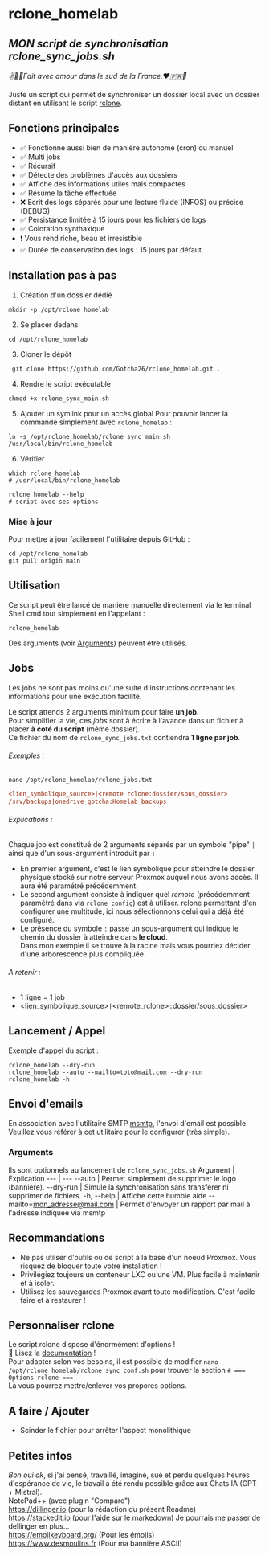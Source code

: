 # rclone_homelab
## _MON script de synchronisation **rclone_sync_jobs.sh**_
_✌️🥖🔆Fait avec amour dans le sud de la France.❤️️🇫🇷🐓_

Juste un script qui permet de synchroniser un dossier local avec un dossier distant en utilisant le script [rclone](https://rclone.org/).

## Fonctions principales
- ✅ Fonctionne aussi bien de manière autonome (cron) ou manuel
- ✅ Multi jobs
- ✅ Récursif
- ✅ Détecte des problèmes d'accès aux dossiers
- ✅ Affiche des informations utiles mais compactes
- ✅ Résume la tâche effectuée
- ❌ Ecrit des logs séparés pour une lecture fluide (INFOS) ou précise (DEBUG)
- ✅ Persistance limitée à 15 jours pour les fichiers de logs
- ✅ Coloration synthaxique
- ❗ Vous rend riche, beau et irresistible
- ✅ Durée de conservation des logs : 15 jours par défaut.

## Installation pas à pas
1. Création d'un dossier dédié
```
mkdir -p /opt/rclone_homelab
```
2. Se placer dedans
```
cd /opt/rclone_homelab
```
3. Cloner le dépôt
```
 git clone https://github.com/Gotcha26/rclone_homelab.git .
```
4. Rendre le script exécutable
```
chmod +x rclone_sync_main.sh
```
5. Ajouter un symlink pour un accès global
Pour pouvoir lancer la commande simplement avec `rclone_homelab` :
```
ln -s /opt/rclone_homelab/rclone_sync_main.sh /usr/local/bin/rclone_homelab
```
6. Vérifier
```
which rclone_homelab
# /usr/local/bin/rclone_homelab

rclone_homelab --help
# script avec ses options
```

### Mise à jour
Pour mettre à jour facilement l'utilitaire depuis GitHub :
```
cd /opt/rclone_homelab
git pull origin main
```
## Utilisation

Ce script peut être lancé de manière manuelle directement via le terminal Shell cmd tout simplement en l'appelant :
```
rclone_homelab
```
Des arguments (voir [Arguments](#arguments)) peuvent être utilisés.

## Jobs
Les jobs ne sont pas moins qu'une suite d'instructions contenant les informations pour une exécution facilité.

Le script attends 2 arguments minimum pour faire **un job**.  
Pour simplifier la vie, ces *jobs* sont à écrire à l'avance dans un fichier à placer **à coté du script** (même dossier).  
Ce fichier du nom de `rclone_sync_jobs.txt` contiendra **1 ligne par job**.  

###### Exemples :
`nano /opt/rclone_homelab/rclone_jobs.txt`
```ini
<lien_symbolique_source>|<remote rclone:dossier/sous_dossier>
/srv/backups|onedrive_gotcha:Homelab_backups
```

###### Explications :
Chaque job est constitué de 2 arguments séparés par un symbole "pipe" `|` ainsi que d'un sous-argument introduit par `:`
- En premier argument, c'est le lien symbolique pour atteindre le dossier physique stocké sur notre serveur Proxmox auquel nous avons accès.
Il aura été paramétré précédemment.
- Le second argument consiste à indiquer quel *remote* (précédemment paramétré dans via `rclone config`) est à utiliser. rclone permettant d'en configurer une multitude, ici nous sélectionnons celui qui a déjà été configuré.
- Le présence du symbole `:` passe un sous-argument qui indique le chemin du dossier à atteindre dans **le cloud**.  
Dans mon exemple il se trouve à la racine mais vous pourriez décider d'une arborescence plus compliquée.

###### A retenir :
- 1 ligne = 1 job
- <lien_symbolique_source>`|`<remote_rclone>`:`dossier/sous_dossier>

## Lancement / Appel
Exemple d'appel du script :
```
rclone_homelab --dry-run
rclone_homelab --auto --mailto=toto@mail.com --dry-run
rclone_homelab -h
```

## Envoi d'emails
En association avec l'utilitaire SMTP [msmtp](https://github.com/marlam/msmtp), l'envoi d'email est possible.  
Veuillez vous référer à cet utilitaire pour le configurer (très simple).

### Arguments 
Ils sont optionnels au lancement de `rclone_sync_jobs.sh`
Argument | Explication
--- | ---
  --auto        | Permet simplement de supprimer le logo (bannière).
  --dry-run     | Simule la synchronisation sans transférer ni supprimer de fichiers.
  -h, --help    | Affiche cette humble aide
  --mailto=<mon_adresse@mail.com>    | Permet d'envoyer un rapport par mail à l'adresse indiquée via msmtp

## Recommandations
- Ne pas utilser d'outils ou de script à la base d'un noeud Proxmox. Vous risquez de bloquer toute votre installation !
- Privilégiez toujours un conteneur LXC ou une VM. Plus facile à maintenir et à isoler.
- Utilisez les sauvegardes Proxmox avant toute modification. C'est facile faire et à restaurer !

## Personnaliser rclone
Le script rclone dispose d'énormément d'options !  
📖 Lisez la [documentation](https://rclone.org/commands/rclone/) !  
Pour adapter selon vos besoins, il est possible de modifier `nano /opt/rclone_homelab/rclone_sync_conf.sh` pour trouver la section `# === Options rclone ===`  
Là vous pourrez mettre/enlever vos propores options.

  
## A faire / Ajouter
- Scinder le fichier pour arrêter l'aspect monolithique

## Petites infos
*Bon oui ok*, si j'ai pensé, travaillé, imaginé, sué et perdu quelques heures d'espérance de vie, le travail a été rendu possible grâce aux Chats IA (GPT + Mistral).  
NotePad++ (avec plugin "Compare")  
https://dillinger.io (pour la rédaction du présent Readme)  
https://stackedit.io (pour l'aide sur le markedown) Je pourrais me passer de dellinger en plus...  
https://emojikeyboard.org/ (Pour les émojis)  
https://www.desmoulins.fr (Pour ma bannière ASCII)

